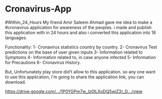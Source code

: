 # Cronavirus-App
#Within_24_Hours
My friend Amir Saleem Ahmad gave me idea to make a #cronavirus application for awareness of the peoples.
i made and publish this application with in 24 hours and also i converted this application into 18 languages.

Functionality:
1- Cronavirus statistics country by country.
2- Cronavirus Test predictions on the base of user given inputs
3- Information related to Symptoms
4- Information related to, in case anyone infected
5- Information for Precautions
6- Cronavirus History.

But, Unfortunately play store did't allow to this application.
so any one want to use this application, i'm going to share the application link, you can download.

https://drive.google.com/…/1P0YGPm7w_lz0ILXoDQ5wiZ2r_G…/view
